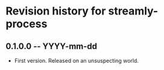 # Revision history for streamly-process

## 0.1.0.0 -- YYYY-mm-dd

* First version. Released on an unsuspecting world.
